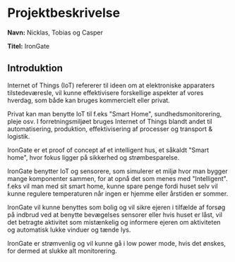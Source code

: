 # Projektbeskrivelse

**Navn:** Nicklas, Tobias og Casper

**Titel:** IronGate

## Introduktion


Internet of Things (IoT) refererer til ideen om at elektroniske apparaters tilstedeværesle, vil kunne effektivisere forskellige aspekter af vores hverdag, som både kan bruges kommercielt eller privat. 

Privat kan man benytte IoT til f.eks "Smart Home", sundhedsmonitorering, pleje osv. I forretningsmiljøet bruges Internet of Things blandt andet til automatisering, produktion, effektivisering af processer og transport & logistik.

IronGate er et proof of concept af et intelligent hus, et såkaldt "Smart home", hvor fokus ligger på sikkerhed og strømbesparelse.

IronGate benytter IoT og sensorere, som simulerer et miljø hvor man bygger mange komponenter sammen, for at opnå det som menes med "Intelligent". f.eks vil man med sit smart home, kunne spare penge fordi huset selv vil kunne regulere temperaturen når ingen er hjemme eller årstiden er sommer.

IronGate vil kunne benyttes som bolig og vil sikre ejeren i tilfælde af forsøg på indbrud ved at benytte bevægelses sensorer eller hvis huset er låst, vil det betragte aktivitet som mistænkelig og informere ejeren om aktiviteten og automatisk lukke vinduer og tænde lys.

IronGate er strømvenlig og vil kunne gå i low power mode, hvis det ønskes, for dermed at slukke alt monitorering.
